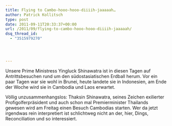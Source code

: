 ```yaml
---
title: Flying to Cambo-hooo-hooo-diiiih-jaaaaah…
author: Patrick Kollitsch
type: post
date: 2011-09-11T20:33:37+00:00
url: /2011/09/flying-to-cambo-hooo-hooo-diiiih-jaaaaah/
dsq_thread_id:
  - "3515979270"




---
```

Unsere Prime Ministress Yingluck Shinawatra ist in diesen Tagen auf Antrittsbesuchen rund um den südostasiatischen Erdball herum. Vor ein paar Tagen war sie wohl in Brunei, heute landete sie in Indonesien, am Ende der Woche wird sie in Cambodia und Laos erwartet.

Völlig unzusammenhangslos: Thaksin Shinawatra, seines Zeichen exilierter Profigolferpräsident und auch schon mal Premierminister Thailands gewesen wird am Freitag einen Besuch Cambodias starten. Wer da jetzt irgendwas rein interpretiert ist schlichtweg nicht an der, hier, Dings, Reconciliation und so interessiert.
